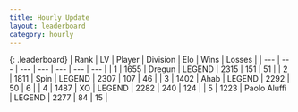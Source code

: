 ```yaml
---
title: Hourly Update
layout: leaderboard
category: hourly
---
```


{: .leaderboard}
| Rank | LV | Player | Division | Elo | Wins | Losses |
| --- | --- | --- | --- | --- | --- | --- |
| <span data-change="0">1</span> | 1655 | <span title="ID: 337810">Dregun</span> | LEGEND | <span data-change="0">2315</span> | <span data-change="0">151</span> | <span data-change="0">51</span> |
| <span data-change="0">2</span> | 1811 | <span title="ID: 498412">Spin</span> | LEGEND | <span data-change="0">2307</span> | <span data-change="0">107</span> | <span data-change="0">46</span> |
| <span data-change="0">3</span> | 1402 | <span title="ID: 402846">Ahab</span> | LEGEND | <span data-change="0">2292</span> | <span data-change="0">50</span> | <span data-change="0">6</span> |
| <span data-change="0">4</span> | 1487 | <span title="ID: 692745">XO</span> | LEGEND | <span data-change="0">2282</span> | <span data-change="0">240</span> | <span data-change="0">124</span> |
| <span data-change="0">5</span> | 1223 | <span title="ID: 512212">Paolo Aluffi</span> | LEGEND | <span data-change="0">2277</span> | <span data-change="0">84</span> | <span data-change="0">15</span> |